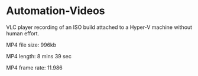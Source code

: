 # Automation-Videos

VLC player recording of an ISO build attached to a Hyper-V machine without human effort.


MP4 file size: 996kb

MP4 length: 8 mins 39 sec

MP4 frame rate: 11.986
